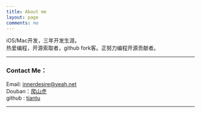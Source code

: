 ```yaml
---
title: About me
layout: page
comments: no
---
```


iOS/Mac开发，三年开发生涯。	
热爱编程，开源索取者，github fork客。正努力编程开源贡献者。		  	

----

### Contact Me：        

Email: [innerdesire@yeah.net](mailto:innerdesire@yeah.net)     
Douban：[爬山虎](http://www.douban.com/people/38024106/)    
github : [tiantu](https://github.com/tiantu)        

----
